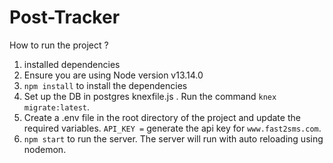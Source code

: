 # Post-Tracker

How to run the project ?

1. installed dependencies
2. Ensure you are using Node version v13.14.0
3. `npm install` to install the dependencies
4. Set up the DB in postgres knexfile.js . Run the command `knex migrate:latest`.
5. Create a .env file in the root directory of the project and update the required variables.
`API_KEY =` generate the api key for `www.fast2sms.com`.
7. `npm start` to run the server.
The server will run with auto reloading using nodemon.
